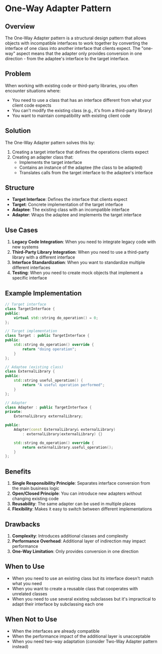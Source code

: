 # One-Way Adapter Pattern

## Overview
The One-Way Adapter pattern is a structural design pattern that allows objects with incompatible interfaces to work together by converting the interface of one class into another interface that clients expect. The "one-way" aspect means that the adapter only provides conversion in one direction - from the adaptee's interface to the target interface.

## Problem
When working with existing code or third-party libraries, you often encounter situations where:
- You need to use a class that has an interface different from what your client code expects
- You can't modify the existing class (e.g., it's from a third-party library)
- You want to maintain compatibility with existing client code

## Solution
The One-Way Adapter pattern solves this by:
1. Creating a target interface that defines the operations clients expect
2. Creating an adapter class that:
   - Implements the target interface
   - Contains an instance of the adaptee (the class to be adapted)
   - Translates calls from the target interface to the adaptee's interface

## Structure
- **Target Interface**: Defines the interface that clients expect
- **Target**: Concrete implementation of the target interface
- **Adaptee**: The existing class with an incompatible interface
- **Adapter**: Wraps the adaptee and implements the target interface

## Use Cases
1. **Legacy Code Integration**: When you need to integrate legacy code with new systems
2. **Third-Party Library Integration**: When you need to use a third-party library with a different interface
3. **Interface Standardization**: When you want to standardize multiple different interfaces
4. **Testing**: When you need to create mock objects that implement a specific interface

## Example Implementation
```cpp
// Target interface
class TargetInterface {
public:
    virtual std::string do_operation() = 0;
};

// Target implementation
class Target : public TargetInterface {
public:
    std::string do_operation() override {
        return "doing operation";
    }
};

// Adaptee (existing class)
class ExternalLibrary {
public:
    std::string useful_operation() {
        return "A useful operation performed";
    }
};

// Adapter
class Adapter : public TargetInterface {
private:
    ExternalLibrary externalLibrary;

public:
    Adapter(const ExternalLibrary& externalLibrary)
        : externalLibrary(externalLibrary) {}

    std::string do_operation() override {
        return externalLibrary.useful_operation();
    }
};
```

## Benefits
1. **Single Responsibility Principle**: Separates interface conversion from the main business logic
2. **Open/Closed Principle**: You can introduce new adapters without changing existing code
3. **Reusability**: The same adapter can be used in multiple places
4. **Flexibility**: Makes it easy to switch between different implementations

## Drawbacks
1. **Complexity**: Introduces additional classes and complexity
2. **Performance Overhead**: Additional layer of indirection may impact performance
3. **One-Way Limitation**: Only provides conversion in one direction

## When to Use
- When you need to use an existing class but its interface doesn't match what you need
- When you want to create a reusable class that cooperates with unrelated classes
- When you need to use several existing subclasses but it's impractical to adapt their interface by subclassing each one

## When Not to Use
- When the interfaces are already compatible
- When the performance impact of the additional layer is unacceptable
- When you need two-way adaptation (consider Two-Way Adapter pattern instead) 
